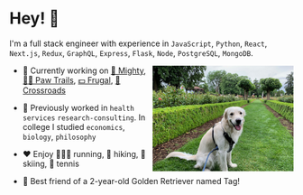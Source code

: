 # Hey! 👋

I'm a full stack engineer with experience in `JavaScript`, `Python`, `React`, `Next.js`, `Redux`, `GraphQL`, `Express`, `Flask`, `Node`, `PostgreSQL`, `MongoDB`.

<img align="right" src="tag.jpeg" width="250"  />

- 🌱 Currently working on [💪 Mighty](https://github.com/matt-ramotar/Mighty), [🐕‍🦺 Paw Trails](https://github.com/matt-ramotar/pawtrails), [💵 Frugal](https://github.com/matt-ramotar/frugal), [🧩 Crossroads](https://github.com/crossroads-center-for-children)

- 🧰 Previously worked in `health services` `research-consulting`. In college I studied `economics`, `biology`, `philosophy`

- ❤️ Enjoy 🏃🏽‍♂️ running, 🥾 hiking, 🎿 skiing, 🎾 tennis

- 🐶 Best friend of a 2-year-old Golden Retriever named Tag!
